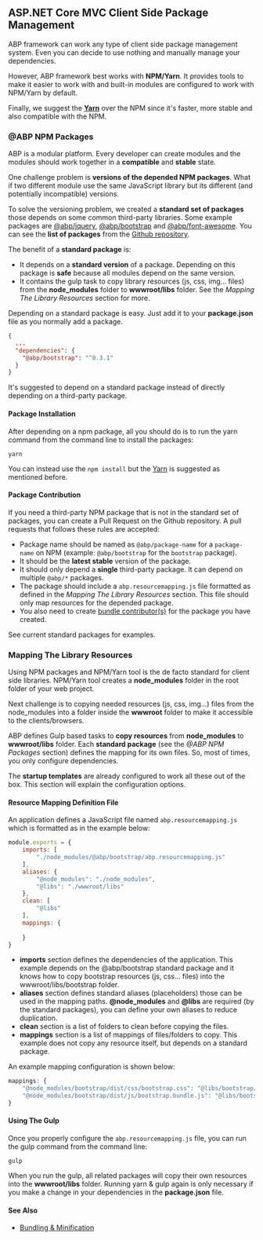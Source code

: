 ## ASP.NET Core MVC Client Side Package Management

ABP framework can work any type of client side package management system. Even you can decide to use nothing and manually manage your dependencies.

However, ABP framework best works with **NPM/Yarn**. It provides tools to make it easier to work with and built-in modules are configured to work with NPM/Yarn by default.

Finally, we suggest the [**Yarn**](https://yarnpkg.com/) over the NPM since it's faster, more stable and also compatible with the NPM.

### @ABP NPM Packages

ABP is a modular platform. Every developer can create modules and the modules should work together in a **compatible** and **stable** state.

One challenge problem is **versions of the depended NPM packages**. What if two different module use the same JavaScript library but its different (and potentially incompatible) versions.

To solve the versioning problem, we created a **standard set of packages** those depends on some common third-party libraries. Some example packages are [@abp/jquery](https://www.npmjs.com/package/@abp/jquery), [@abp/bootstrap](https://www.npmjs.com/package/@abp/bootstrap) and [@abp/font-awesome](https://www.npmjs.com/package/@abp/font-awesome). You can see the **list of packages** from the [Github repository](https://github.com/volosoft/abp/tree/master/npm/packs).

The benefit of a **standard package** is:

* It depends on a **standard version** of a package. Depending on this package is **safe** because all modules depend on the same version.
* It contains the gulp task to copy library resources (js, css, img... files) from the **node_modules** folder to **wwwroot/libs** folder. See the *Mapping The Library Resources* section for more.

Depending on a standard package is easy. Just add it to your **package.json** file as you normally add a package.

````json
{
  ...
  "dependencies": {
    "@abp/bootstrap": "^0.3.1"
  }
}
````

It's suggested to depend on a standard package instead of directly depending on a third-party package.

#### Package Installation

After depending on a npm package, all you should do is to run the yarn command from the command line to install the packages:

````
yarn
````

You can instead use the `npm install` but the [Yarn](https://yarnpkg.com/) is suggested as mentioned before.

#### Package Contribution

If you need a third-party NPM package that is not in the standard set of packages, you can create a Pull Request on the Github repository. A pull requests that follows these rules are accepted:

* Package name should be named as `@abp/package-name` for a `package-name` on NPM (example: `@abp/bootstrap` for the `bootstrap` package).
* It should be the **latest stable** version of the package.
* It should only depend a **single** third-party package. It can depend on multiple `@abp/*` packages.
* The package should include a `abp.resourcemapping.js` file formatted as defined in the *Mapping The Library Resources* section. This file should only map resources for the depended package.
* You also need to create [bundle contributor(s)](Bundling-Minification.md) for the package you have created.

See current standard packages for examples.

### Mapping The Library Resources

Using NPM packages and NPM/Yarn tool is the de facto standard for client side libraries. NPM/Yarn tool creates a **node_modules** folder in the root folder of your web project. 

Next challenge is to copying needed resources (js, css, img...) files from the node_modules into a folder inside the **wwwroot** folder to make it accessible to the clients/browsers.

ABP defines Gulp based tasks to **copy resources** from **node_modules** to **wwwroot/libs** folder. Each **standard package** (see the *@ABP NPM Packages* section) defines the mapping for its own files. So, most of times, you only configure dependencies.

The **startup templates** are already configured to work all these out of the box. This section will explain the configuration options.

#### Resource Mapping Definition File

An application defines a JavaScript file named `abp.resourcemapping.js` which is formatted as in the example below:

````js
module.exports = {
    imports: [
        "./node_modules/@abp/bootstrap/abp.resourcemapping.js"
    ],
    aliases: {
        "@node_modules": "./node_modules",
        "@libs": "./wwwroot/libs"
    },
    clean: [
        "@libs"
    ],
    mappings: {
        
    }
}
````

* **imports** section defines the dependencies of the application. This example depends on the @abp/bootstrap standard package and it knows how to copy bootstrap resources (js, css... files) into the  wwwroot/libs/bootstrap folder.
* **aliases** section defines standard aliases (placeholders) those can be used in the mapping paths. **@node_modules** and **@libs** are required (by the standard packages), you can define your own aliases to reduce duplication.
* **clean** section is a list of folders to clean before copying the files.
* **mappings** section is a list of mappings of files/folders to copy. This example does not copy any resource itself, but depends on a standard package.

An example mapping configuration is shown below:

````js
mappings: {
    "@node_modules/bootstrap/dist/css/bootstrap.css": "@libs/bootstrap/css/",
    "@node_modules/bootstrap/dist/js/bootstrap.bundle.js": "@libs/bootstrap/js/"
}
````

#### Using The Gulp

Once you properly configure the `abp.resourcemapping.js` file, you can run the gulp command from the command line:

````
gulp
````

When you run the gulp, all related packages will copy their own resources into the **wwwroot/libs** folder. Running yarn & gulp again is only necessary if you make a change in your dependencies in the **package.json** file.

#### See Also

* [Bundling & Minification](Bundling-Minification.md)